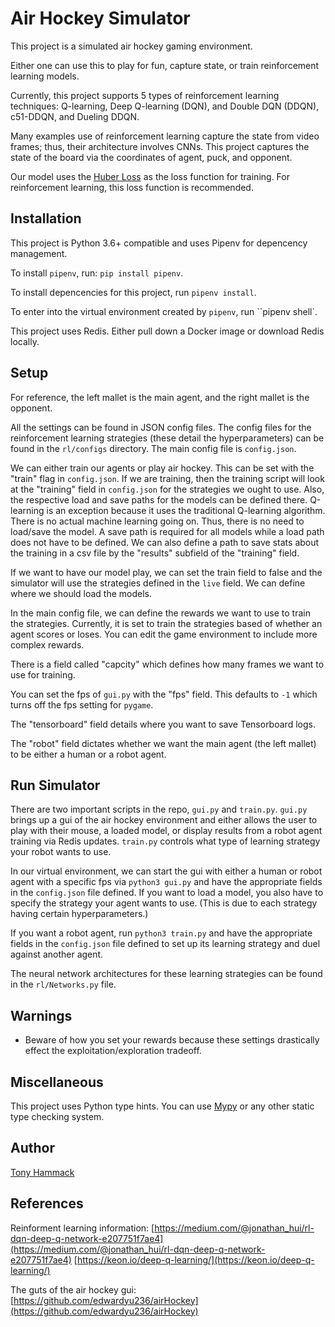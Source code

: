 # Air Hockey Simulator

This project is a simulated air hockey gaming environment. 

Either one can use this to play for fun, capture state, or train reinforcement learning models.

Currently, this project supports 5 types of reinforcement learning techniques: Q-learning, Deep Q-learning (DQN), and Double DQN (DDQN), c51-DDQN, and Dueling DDQN.

Many examples use of reinforcement learning capture the state from video frames; thus, their architecture involves CNNs. This project captures the state of the board via the coordinates of agent, puck, and opponent.

Our model uses the [Huber Loss](https://en.wikipedia.org/wiki/Huber_loss) as the loss function for training. For reinforcement learning, this loss function is recommended.


## Installation

This project is Python 3.6+ compatible and uses Pipenv for depencency management.

To install `pipenv`, run: `pip install pipenv`.

To install depencencies for this project, run `pipenv install`.

To enter into the virtual environment created by `pipenv`, run ``pipenv shell`.

This project uses Redis. Either pull down a Docker image or download Redis locally.

## Setup

For reference, the left mallet is the main agent, and the right mallet is the opponent.

All the settings can be found in JSON config files. The config files for the reinforcement learning strategies (these detail the hyperparameters) can be found in the `rl/configs` directory. The main config file is `config.json`.

We can either train our agents or play air hockey. This can be set with the "train" flag in `config.json`. If we are training, then the training script will look at the "training" field in `config.json` for the strategies we ought to use. Also, the respective load and save paths for the models can be defined there. Q-learning is an exception because it uses the traditional Q-learning algorithm. There is no actual machine learning going on. Thus, there is no need to load/save the model. A save path is required for all models while a load path does not have to be defined. We can also define a path to save stats about the training in a csv file by the "results" subfield of the "training" field.

If we want to have our model play, we can set the train field to false and the simulator will use the strategies defined in the `live` field. We can define where we should load the models.

In the main config file, we can define the rewards we want to use to train the strategies. Currently, it is set to train the strategies based of whether an agent scores or loses. You can edit the game environment to include more complex rewards.

There is a field called "capcity" which defines how many frames we want to use for training.

You can set the fps of `gui.py` with the "fps" field. This defaults to `-1` which turns off the fps setting for `pygame`.

The "tensorboard" field details where you want to save Tensorboard logs.

The "robot" field dictates whether we want the main agent (the left mallet) to be either a human or a robot agent.

## Run Simulator

There are two important scripts in the repo, `gui.py` and `train.py`. `gui.py` brings up a gui of the air hockey environment and either allows the user to play with their mouse, a loaded model, or display results from a robot agent training via Redis updates. `train.py` controls what type of learning strategy your robot wants to use.

In our virtual environment, we can start the gui with either a human or robot agent with a specific fps via `python3 gui.py` and have the appropriate fields in the `config.json` file defined. If you want to load a model, you also have to specify the strategy your agent wants to use. (This is due to each strategy having certain hyperparameters.)

If you want a robot agent, run `python3 train.py` and have the appropriate fields in the `config.json` file defined to set up its learning strategy and duel against another agent.

The neural network architectures for these learning strategies can be found in the `rl/Networks.py` file.

## Warnings
+ Beware of how you set your rewards because these settings drastically effect the exploitation/exploration tradeoff. 

## Miscellaneous
This project uses Python type hints. You can use [Mypy](https://mypy.readthedocs.io/en/latest/) or any other static type checking system.

## Author
[Tony Hammack](www.tonyhammack.com)

## References

Reinforment learning information:
[https://medium.com/@jonathan_hui/rl-dqn-deep-q-network-e207751f7ae4](https://medium.com/@jonathan_hui/rl-dqn-deep-q-network-e207751f7ae4)
[https://keon.io/deep-q-learning/](https://keon.io/deep-q-learning/)

The guts of the air hockey gui:
[https://github.com/edwardyu236/airHockey](https://github.com/edwardyu236/airHockey)